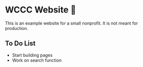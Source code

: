 # WCCC Website :school:

This is an example website for a small nonprofit.  It is not meant for production.

## To Do List
- Start building pages
- Work on search function

